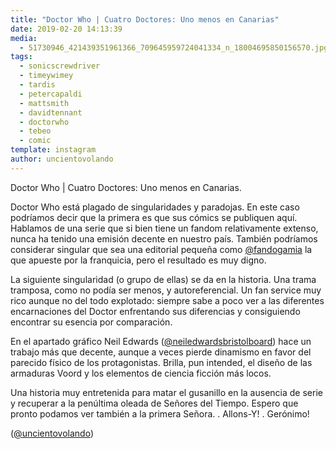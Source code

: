 ```yaml
---
title: "Doctor Who | Cuatro Doctores: Uno menos en Canarias"
date: 2019-02-20 14:13:39
media: 
  - 51730946_421439351961366_709645959724041334_n_18004695850156570.jpg
tags: 
  - sonicscrewdriver
  - timeywimey
  - tardis
  - petercapaldi
  - mattsmith
  - davidtennant
  - doctorwho
  - tebeo
  - comic
template: instagram
author: uncientovolando
---
```


Doctor Who | Cuatro Doctores: Uno menos en Canarias.

Doctor Who está plagado de singularidades y paradojas. En este caso podríamos decir que la primera es que sus cómics se publiquen aquí. Hablamos de una serie que si bien tiene un fandom relativamente extenso, nunca ha tenido una emisión decente en nuestro país. También podríamos considerar singular que sea una editorial pequeña como [@fandogamia](https://instagram.com/fandogamia) la que apueste por la franquicia, pero el resultado es muy digno.

La siguiente singularidad (o grupo de ellas) se da en la historia. Una trama tramposa, como no podía ser menos, y autoreferencial. Un fan service muy rico aunque no del todo explotado: siempre sabe a poco ver a las diferentes encarnaciones del Doctor enfrentando sus diferencias y consiguiendo encontrar su esencia por comparación.

En el apartado gráfico Neil Edwards ([@neiledwardsbristolboard](https://instagram.com/neiledwardsbristolboard)) hace un trabajo más que decente, aunque a veces pierde dinamismo en favor del parecido físico de los protagonistas. Brilla, pun intended, el diseño de las armaduras Voord y los elementos de ciencia ficción más locos.

Una historia muy entretenida para matar el gusanillo en la ausencia de serie y recuperar a la penúltima oleada de Señores del Tiempo. Espero que pronto podamos ver también a la primera Señora. .
Allons-Y! .
Gerónimo!

([@uncientovolando](https://instagram.com/uncientovolando))
